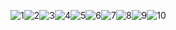 ![1](https://github.com/user-attachments/assets/6ae0c342-cb25-4db6-98d3-1ea8cd9f4acd)![2](https://github.com/user-attachments/assets/9195edd9-5994-441e-b599-3634642d9f37)![3](https://github.com/user-attachments/assets/3e0ace98-9991-4bae-bc77-c831c7e98351)![4](https://github.com/user-attachments/assets/617afec1-4d88-491b-9245-f998be843c17)![5](https://github.com/user-attachments/assets/ff00dfb9-ebe3-493a-b0ab-52ce83a15e2d)![6](https://github.com/user-attachments/assets/917f14d2-a360-45ca-b240-26126d17d273)![7](https://github.com/user-attachments/assets/aae11bd9-a80e-422c-8d5e-a7a3c4ab2348)![8](https://github.com/user-attachments/assets/f3ad626d-1152-4b02-8902-d0a3a6ed5d37)![9](https://github.com/user-attachments/assets/dd7285c4-83a3-4e89-90e8-eca08e32cf4a)![10](https://github.com/user-attachments/assets/8c889edd-509f-45de-86ac-3df228ccaec7)
















